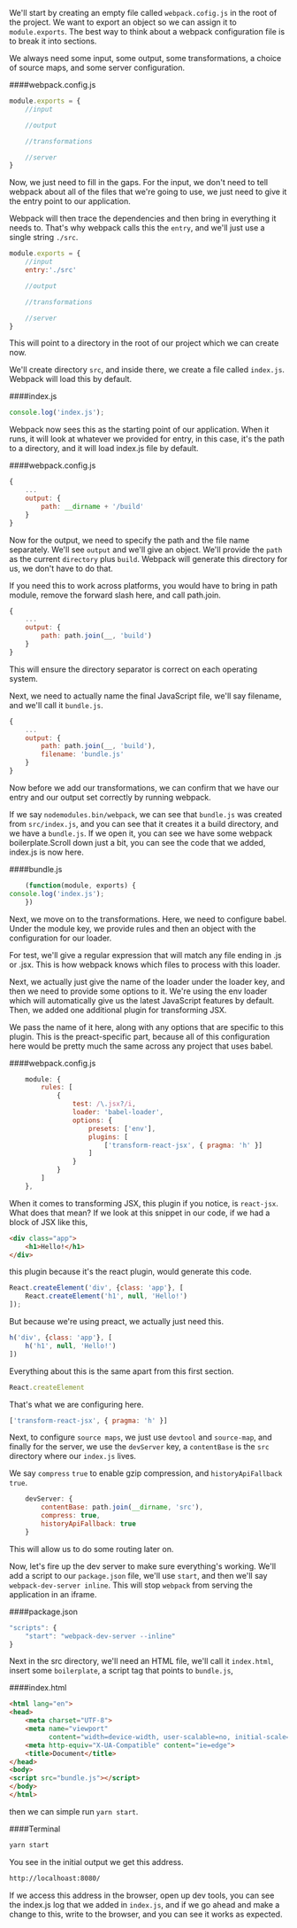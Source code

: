 We'll start by creating an empty file called `webpack.cofig.js` in the root of the project. We want to export an object so we can assign it to `module.exports`. The best way to think about a webpack configuration file is to break it into sections.

We always need some input, some output, some transformations, a choice of source maps, and some server configuration. 

####webpack.config.js
```javascript
module.exports = {
	//input

	//output

	//transformations

	//server
}
```
Now, we just need to fill in the gaps. For the input, we don't need to tell webpack about all of the files that we're going to use, we just need to give it the entry point to our application.

Webpack will then trace the dependencies and then bring in everything it needs to. That's why webpack calls this the `entry`, and we'll just use a single string `./src`. 

```javascript
module.exports = {
	//input
	entry:'./src'

	//output

	//transformations

	//server
}
```

This will point to a directory in the root of our project which we can create now.

We'll create directory `src`, and inside there, we create a file called `index.js`. Webpack will load this by default. 

####index.js
```javascript
console.log('index.js');
```

Webpack now sees this as the starting point of our application. When it runs, it will look at whatever we provided for entry, in this case, it's the path to a directory, and it will load index.js file by default.

####webpack.config.js
```javascript
{
	...
	output: {
		path: __dirname + '/build'
	}
}
```

Now for the output, we need to specify the path and the file name separately. We'll see `output` and we'll give an object. We'll provide the `path` as the current `directory` plus `build`. Webpack will generate this directory for us, we don't have to do that.

If you need this to work across platforms, you would have to bring in path module, remove the forward slash here, and call path.join. 

```javascript
{
	...
	output: {
		path: path.join(__, 'build')
	}
}
```

This will ensure the directory separator is correct on each operating system.

Next, we need to actually name the final JavaScript file, we'll say filename, and we'll call it `bundle.js`. 

```javascript
{
	...
	output: {
		path: path.join(__, 'build'),
		filename: 'bundle.js'
	}
}
```

Now before we add our transformations, we can confirm that we have our entry and our output set correctly by running webpack.

If we say `nodemodules.bin/webpack`, we can see that `bundle.js` was created from `src/index.js`, and you can see that it creates it a build directory, and we have a `bundle.js`. If we open it, you can see we have some webpack boilerplate.Scroll down just a bit, you can see the code that we added, index.js is now here. 

####bundle.js
```javascript
	(function(module, exports) {
console.log('index.js');
	})
```
Next, we move on to the transformations. Here, we need to configure babel. Under the module key, we provide rules and then an object with the configuration for our loader.

For test, we'll give a regular expression that will match any file ending in .js or .jsx. This is how webpack knows which files to process with this loader.

Next, we actually just give the name of the loader under the loader key, and then we need to provide some options to it. We're using the env loader which will automatically give us the latest JavaScript features by default. Then, we added one additional plugin for transforming JSX.

We pass the name of it here, along with any options that are specific to this plugin. This is the preact-specific part, because all of this configuration here would be pretty much the same across any project that uses babel.

####webpack.config.js
```javascript
    module: {
        rules: [
            {
                test: /\.jsx?/i,
                loader: 'babel-loader',
                options: {
                    presets: ['env'],
                    plugins: [
                        ['transform-react-jsx', { pragma: 'h' }]
                    ]
                }
            }
        ]
    },
```

When it comes to transforming JSX, this plugin if you notice, is `react-jsx`. What does that mean? If we look at this snippet in our code, if we had a block of JSX like this, 

```html
<div class="app">
	<h1>Hello!</h1>
</div>
```

this plugin because it's the react plugin, would generate this code.

```javascript
React.createElement('div', {class: 'app'}, [
	React.createElement('h1', null, 'Hello!')
]);
```
But because we're using preact, we actually just need this. 

```javascript
h('div', {class: 'app'}, [
	h('h1', null, 'Hello!')
])
```
Everything about this is the same apart from this first section.

```javascript
React.createElement
```

That's what we are configuring here.

```javascript
['transform-react-jsx', { pragma: 'h' }]
```

Next, to configure `source maps`, we just use `devtool` and `source-map`, and finally for the server, we use the `devServer` key, a `contentBase` is the `src` directory where our `index.js` lives.

We say `compress` `true` to enable gzip compression, and `historyApiFallback` `true`. 

```javascript
    devServer: {
        contentBase: path.join(__dirname, 'src'),
        compress: true,
        historyApiFallback: true
    }
```

This will allow us to do some routing later on. 

Now, let's fire up the dev server to make sure everything's working. We'll add a script to our `package.json` file, we'll use `start`, and then we'll say `webpack-dev-server inline`. This will stop `webpack` from serving the application in 
an iframe.

####package.json
```javascript
"scripts": {
	"start": "webpack-dev-server --inline"
}
```

Next in the src directory, we'll need an HTML file, we'll call it `index.html`, insert some `boilerplate`, a script tag that points to `bundle.js`, 

####index.html
```html
<html lang="en">
<head>
    <meta charset="UTF-8">
    <meta name="viewport"
          content="width=device-width, user-scalable=no, initial-scale=1.0, maximum-scale=1.0, minimum-scale=1.0">
    <meta http-equiv="X-UA-Compatible" content="ie=edge">
    <title>Document</title>
</head>
<body>
<script src="bundle.js"></script>
</body>
</html>
```

then we can simple run `yarn start`. 

####Terminal
```bash
yarn start
```
You see in the initial output we get this address. 

```bash
http://localhoast:8080/
```

If we access this address in the browser, open up dev tools, you can see the index.js log that we added in `index.js`, and if we go ahead and make a change to this, write to the browser, and you can see it works as expected.